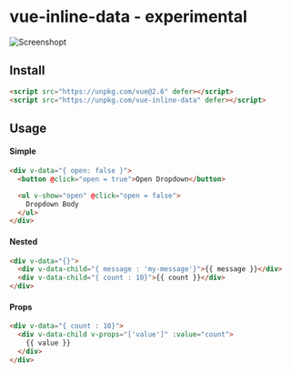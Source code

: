 # vue-inline-data - experimental

![Screenshopt](https://kabbouchi.github.io/vue-inline-data/screenshot.png)

## Install

```html
<script src="https://unpkg.com/vue@2.6" defer></script>
<script src="https://unpkg.com/vue-inline-data" defer></script>
```

## Usage

#### Simple

```html
<div v-data="{ open: false }">
  <button @click="open = true">Open Dropdown</button>

  <ul v-show="open" @click="open = false">
    Dropdown Body
  </ul>
</div>
```

#### Nested

```html
<div v-data="{}">
  <div v-data-child="{ message : 'my-message'}">{{ message }}</div>
  <div v-data-child="{ count : 10}">{{ count }}</div>
</div>
```

#### Props

```html
<div v-data="{ count : 10}">
  <div v-data-child v-props="['value']" :value="count">
    {{ value }}
  </div>
</div>
```
